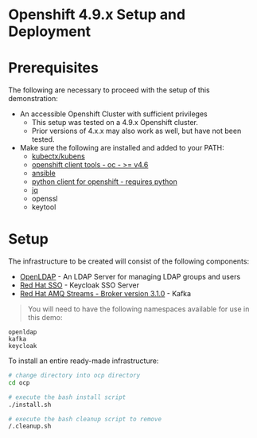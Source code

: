 # Openshift 4.9.x Setup and Deployment

# Prerequisites

The following are necessary to proceed with the setup of this demonstration: 

- An accessible Openshift Cluster with sufficient privileges
    - This setup was tested on a 4.9.x Openshift cluster. 
    - Prior versions of 4.x.x may also work as well, but have not been tested. 
- Make sure the following are installed and added to your PATH: 
    - [kubectx/kubens](https://github.com/ahmetb/kubectx)
    - [openshift client tools - oc - >= v4.6](https://mirror.openshift.com/pub/openshift-v4/clients/ocp/)
    - [ansible](https://docs.ansible.com/ansible/latest/installation_guide/intro_installation.html)
    - [python client for openshift - requires python](https://pypi.org/project/openshift/)
    - [jq](https://stedolan.github.io/jq/)
    - openssl
    - keytool

# Setup

The infrastructure to be created will consist of the following components: 

- [OpenLDAP](https://www.openldap.org/) - An LDAP Server for managing LDAP groups and users
- [Red Hat SSO](https://access.redhat.com/products/red-hat-single-sign-on) - Keycloak SSO Server
- [Red Hat AMQ Streams - Broker version 3.1.0](https://www.redhat.com/en/resources/amq-streams-datasheet) - Kafka

> You will need to have the following namespaces available for use in this demo:

```
openldap
kafka
keycloak
```

To install an entire ready-made infrastructure: 

```bash
# change directory into ocp directory
cd ocp

# execute the bash install script
./install.sh

# execute the bash cleanup script to remove
/.cleanup.sh
```
